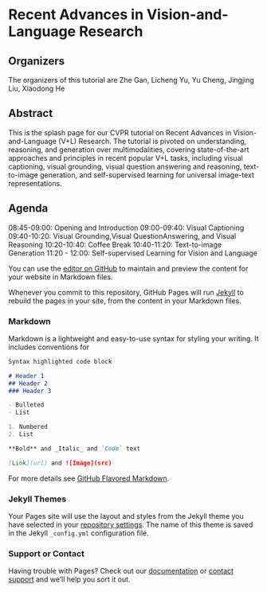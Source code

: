 # Recent Advances in Vision-and-Language Research

## Organizers

The organizers of this tutorial are Zhe Gan, Licheng Yu, Yu Cheng, Jingjing Liu, Xiaodong He

## Abstract

This is the splash page for our CVPR tutorial on Recent Advances in Vision-and-Language (V+L) Research. The tutorial is pivoted on understanding, reasoning, and generation over multimodalities, covering state-of-the-art approaches and principles in recent popular V+L tasks, including visual captioning, visual grounding, visual question answering and reasoning, text-to-image generation, and self-supervised learning for universal image-text representations.

## Agenda

 08:45-09:00: Opening and Introduction
 09:00-09:40: Visual Captioning 
 09:40-10:20: Visual Grounding,Visual QuestionAnswering, and Visual Reasoning 
 10:20-10:40: Coffee Break 
 10:40-11:20: Text-to-image Generation 
 11:20 - 12:00: Self-supervised Learning for Vision and Language




You can use the [editor on GitHub](https://github.com/rohit497/CVPRTutorial/edit/master/README.md) to maintain and preview the content for your website in Markdown files.

Whenever you commit to this repository, GitHub Pages will run [Jekyll](https://jekyllrb.com/) to rebuild the pages in your site, from the content in your Markdown files.

### Markdown

Markdown is a lightweight and easy-to-use syntax for styling your writing. It includes conventions for

```markdown
Syntax highlighted code block

# Header 1
## Header 2
### Header 3

- Bulleted
- List

1. Numbered
2. List

**Bold** and _Italic_ and `Code` text

[Link](url) and ![Image](src)
```

For more details see [GitHub Flavored Markdown](https://guides.github.com/features/mastering-markdown/).

### Jekyll Themes

Your Pages site will use the layout and styles from the Jekyll theme you have selected in your [repository settings](https://github.com/rohit497/CVPRTutorial/settings). The name of this theme is saved in the Jekyll `_config.yml` configuration file.

### Support or Contact

Having trouble with Pages? Check out our [documentation](https://help.github.com/categories/github-pages-basics/) or [contact support](https://github.com/contact) and we’ll help you sort it out.
